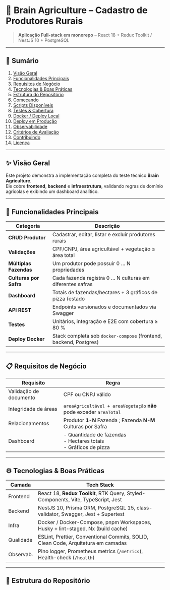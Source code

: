 
# 🌾 Brain Agriculture – Cadastro de Produtores Rurais  
> **Aplicação Full-stack em monorepo** – React 18 + Redux Toolkit / NestJS 10 + PostgreSQL

---

## 📑 Sumário
1. [Visão Geral](#-visão-geral)  
2. [Funcionalidades Principais](#-funcionalidades-principais)  
3. [Requisitos de Negócio](#-requisitos-de-negócio)  
4. [Tecnologias & Boas Práticas](#-tecnologias--boas-práticas)  
5. [Estrutura do Repositório](#-estrutura-do-repositório)  
6. [Começando](#-começando)  
7. [Scripts Disponíveis](#-scripts-disponíveis)  
8. [Testes & Cobertura](#-testes--cobertura)  
9. [Docker / Deploy Local](#-docker--deploy-local)  
10. [Deploy em Produção](#-deploy-em-produção)  
11. [Observabilidade](#-observabilidade)  
12. [Critérios de Avaliação](#-critérios-de-avaliação)  
13. [Contribuindo](#-contribuindo)  
14. [Licença](#-licença)

---

## ✨ Visão Geral
Este projeto demonstra a implementação completa do teste técnico **Brain Agriculture**.  
Ele cobre **frontend**, **backend** e **infraestrutura**, validando regras de domínio agrícolas e exibindo um dashboard analítico.

---

## 🚀 Funcionalidades Principais
| Categoria                | Descrição                                                                           |
|--------------------------|-------------------------------------------------------------------------------------|
| **CRUD Produtor**        | Cadastrar, editar, listar e excluir produtores rurais                               |
| **Validações**           | CPF/CNPJ, área agricultável + vegetação ≤ área total                                |
| **Múltiplas Fazendas**   | Um produtor pode possuir 0 … N propriedades                                         |
| **Culturas por Safra**   | Cada fazenda registra 0 … N culturas em diferentes safras                           |
| **Dashboard**            | Totais de fazendas/hectares + 3 gráficos de pizza (estado | cultura | uso do solo)  |
| **API REST**             | Endpoints versionados e documentados via Swagger                                    |
| **Testes**               | Unitários, integração e E2E com cobertura ≥ 80 %                                    |
| **Deploy Docker**        | Stack completa sob `docker-compose` (frontend, backend, Postgres)                   |

---

## 📋 Requisitos de Negócio
| Requisito                                   | Regra                                                                      |
|---------------------------------------------|----------------------------------------------------------------------------|
| Validação de documento                      | CPF ou CNPJ válido                                                         |
| Integridade de áreas                        | `areaAgricultável + areaVegetação` **não** pode exceder `areaTotal`        |
| Relacionamentos                             | Produtor **1-N** Fazenda ; Fazenda **N-M** Culturas por Safra              |
| Dashboard                                   | - Quantidade de fazendas  <br>- Hectares totais <br>- Gráficos de pizza     |

---

## ⚙️ Tecnologias & Boas Práticas
| Camada    | Tech Stack                                                                          |
|-----------|-------------------------------------------------------------------------------------|
| Frontend  | React 18, **Redux Toolkit**, RTK Query, Styled-Components, Vite, TypeScript, Jest   |
| Backend   | NestJS 10, Prisma ORM, PostgreSQL 15, class-validator, Swagger, Jest + Supertest    |
| Infra     | Docker / Docker-Compose, pnpm Workspaces, Husky + lint-staged, Nx (build cache)     |
| Qualidade | ESLint, Prettier, Conventional Commits, SOLID, Clean Code, Arquitetura em camadas   |
| Observab. | Pino logger, Prometheus metrics (`/metrics`), Health-check (`/health`)              |

---

## 📂 Estrutura do Repositório
